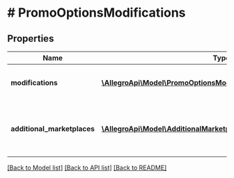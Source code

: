 # # PromoOptionsModifications

## Properties

Name | Type | Description | Notes
------------ | ------------- | ------------- | -------------
**modifications** | [**\AllegroApi\Model\PromoOptionsModification[]**](PromoOptionsModification.md) | Promo package modifications to be applied. | [optional]
**additional_marketplaces** | [**\AllegroApi\Model\AdditionalMarketplacePromoOptionsModification[]**](AdditionalMarketplacePromoOptionsModification.md) | Promo package modifications to be applied on additional marketplaces. | [optional]

[[Back to Model list]](../../README.md#models) [[Back to API list]](../../README.md#endpoints) [[Back to README]](../../README.md)

